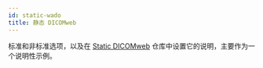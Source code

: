 ```yaml
---
id: static-wado
title: 静态 DICOMweb
---
```


标准和非标准选项，以及在 [Static DICOMweb](https://github.com/RadicalImaging/Static-DICOMWeb) 仓库中设置它的说明，主要作为一个说明性示例。